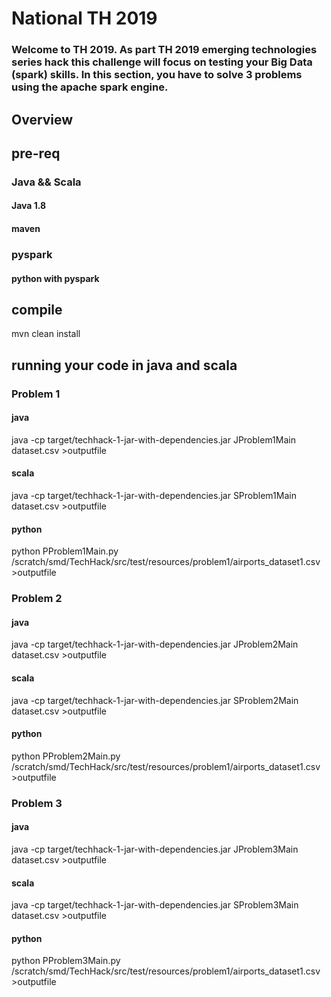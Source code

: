 # National TH 2019 

### Welcome to TH 2019.  As part TH 2019 emerging technologies series hack this challenge will focus on testing your Big Data (spark) skills. In this section, you have to solve 3 problems using the apache spark engine. 

## Overview


## pre-req

### Java  && Scala 
#### Java 1.8 
#### maven 

### pyspark 
#### python with pyspark 

## compile 

mvn clean install 

## running your code in java and scala 

### Problem 1 

#### java 

java -cp target/techhack-1-jar-with-dependencies.jar JProblem1Main dataset.csv >outputfile

#### scala 

java -cp target/techhack-1-jar-with-dependencies.jar SProblem1Main dataset.csv >outputfile

#### python

python PProblem1Main.py /scratch/smd/TechHack/src/test/resources/problem1/airports_dataset1.csv >outputfile


### Problem 2

#### java 

java -cp target/techhack-1-jar-with-dependencies.jar JProblem2Main dataset.csv >outputfile

#### scala 

java -cp target/techhack-1-jar-with-dependencies.jar SProblem2Main dataset.csv >outputfile

#### python

python PProblem2Main.py /scratch/smd/TechHack/src/test/resources/problem1/airports_dataset1.csv >outputfile


### Problem 3 

#### java 

java -cp target/techhack-1-jar-with-dependencies.jar JProblem3Main dataset.csv >outputfile

#### scala 

java -cp target/techhack-1-jar-with-dependencies.jar SProblem3Main dataset.csv >outputfile

#### python

python PProblem3Main.py /scratch/smd/TechHack/src/test/resources/problem1/airports_dataset1.csv >outputfile






